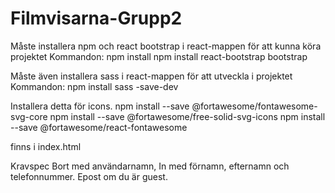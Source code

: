 # Filmvisarna-Grupp2

Måste installera npm och react bootstrap i react-mappen för att kunna köra projektet
Kommandon: 
npm install
npm install react-bootstrap bootstrap

Måste även installera sass i react-mappen för att utveckla i projektet
Kommandon:
npm install sass -save-dev


Installera detta för icons. 
npm install --save @fortawesome/fontawesome-svg-core
npm install --save @fortawesome/free-solid-svg-icons
npm install --save @fortawesome/react-fontawesome

<link rel="stylesheet" href="https://cdnjs.cloudflare.com/ajax/libs/font-awesome/6.1.0/css/all.min.css" integrity="sha384-KyZXEAg3QhqLMpG8r+G3OXz5gHOXMx4r+OGHfXe7f5R5vM5j6bqYjBxiWw2vI1ezj" crossorigin="anonymous"> finns i index.html


Kravspec 
Bort med användarnamn, In med förnamn, efternamn och telefonnummer. 
Epost om du är guest. 